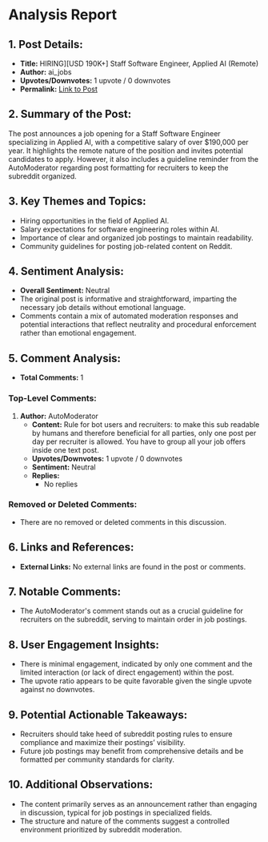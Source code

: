 # Analysis Report

## 1. Post Details:
- **Title:** HIRING][USD 190K+] Staff Software Engineer, Applied AI (Remote)
- **Author:** ai_jobs
- **Upvotes/Downvotes:** 1 upvote / 0 downvotes
- **Permalink:** [Link to Post](https://www.reddit.com/r/MachineLearningJobs/comments/1he33vx/hiringusd_190k_staff_software_engineer_applied_ai/)

## 2. Summary of the Post:
The post announces a job opening for a Staff Software Engineer specializing in Applied AI, with a competitive salary of over $190,000 per year. It highlights the remote nature of the position and invites potential candidates to apply. However, it also includes a guideline reminder from the AutoModerator regarding post formatting for recruiters to keep the subreddit organized.

## 3. Key Themes and Topics:
- Hiring opportunities in the field of Applied AI.
- Salary expectations for software engineering roles within AI.
- Importance of clear and organized job postings to maintain readability.
- Community guidelines for posting job-related content on Reddit.

## 4. Sentiment Analysis:
- **Overall Sentiment:** Neutral
- The original post is informative and straightforward, imparting the necessary job details without emotional language.
- Comments contain a mix of automated moderation responses and potential interactions that reflect neutrality and procedural enforcement rather than emotional engagement.

## 5. Comment Analysis:
- **Total Comments:** 1

### Top-Level Comments:
1. **Author:** AutoModerator
   - **Content:** Rule for bot users and recruiters: to make this sub readable by humans and therefore beneficial for all parties, only one post per day per recruiter is allowed. You have to group all your job offers inside one text post. 
   - **Upvotes/Downvotes:** 1 upvote / 0 downvotes
   - **Sentiment:** Neutral
   - **Replies:**
     - No replies

### Removed or Deleted Comments:
- There are no removed or deleted comments in this discussion.

## 6. Links and References:
- **External Links:** No external links are found in the post or comments.

## 7. Notable Comments:
- The AutoModerator's comment stands out as a crucial guideline for recruiters on the subreddit, serving to maintain order in job postings.

## 8. User Engagement Insights:
- There is minimal engagement, indicated by only one comment and the limited interaction (or lack of direct engagement) within the post.
- The upvote ratio appears to be quite favorable given the single upvote against no downvotes.

## 9. Potential Actionable Takeaways:
- Recruiters should take heed of subreddit posting rules to ensure compliance and maximize their postings’ visibility.
- Future job postings may benefit from comprehensive details and be formatted per community standards for clarity.

## 10. Additional Observations:
- The content primarily serves as an announcement rather than engaging in discussion, typical for job postings in specialized fields.
- The structure and nature of the comments suggest a controlled environment prioritized by subreddit moderation.